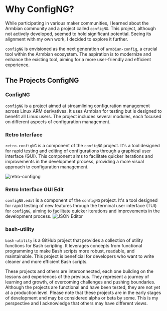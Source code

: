 # Why ConfigNG?

While participating in various maker communities, I learned about the Armbian community and a project called `configNG`. This project, although not actively developed, seemed to hold significant potential. Seeing its alignment with my own work, I decided to explore it further.

`configNG` is envisioned as the next generation of `armbian-config`, a crucial tool within the Armbian ecosystem. The aspiration is to modernize and enhance the existing tool, aiming for a more user-friendly and efficient experience.

## The Projects ConfigNG

### ConfigNG
`configNG` is a project aimed at streamlining configuration management across Linux ARM derivatives. It uses Armbian for testing but is designed to benefit all Linux users. The project includes several modules, each focused on different aspects of configuration management.

### Retro Interface

`retro-configNG` is a component of the `configNG` project. It's a tool designed for rapid testing and editing of configurations through a graphical user interface (GUI). This component aims to facilitate quicker iterations and improvements in the development process, providing a more visual approach to configuration management.

![retro-configng](https://cdn.discordapp.com/attachments/1196019315074400346/1196021029382922260/animation.gif?ex=65b61c62&is=65a3a762&hm=3e30b65f7e42266b1e848e3cea611517de9448d1a5eed08ed1f0979efa3efb1c&)

### Retro Interface GUI Edit

`configNG.edit` is a component of the `configNG` project. It's a tool designed for rapid testing of new features through the terminal user interface (TUI) for `configNG`, aiming to facilitate quicker iterations and improvements in the development process.
![JSON Editor](https://github.com/Tearran/retro-configng/assets/2831630/d1dbd9b4-ea53-49ed-814f-62e05010e16f)


### bash-utility

`bash-utility` is a GitHub project that provides a collection of utility functions for Bash scripting. It leverages concepts from functional programming to make Bash scripts more robust, readable, and maintainable. This project is beneficial for developers who want to write cleaner and more efficient Bash scripts.

These projects and others are interconnected, each one building on the lessons and experiences of the previous. They represent a journey of learning and growth, of overcoming challenges and pushing boundaries. Although the projects are functional and have been tested, they are not yet at a production level. Please note that these projects are in the early stages of development and may be considered alpha or beta by some. This is my perspective and I acknowledge that others may have different views.